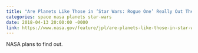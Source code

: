 ```yaml
---
title: "Are Planets Like Those in ‘Star Wars: Rogue One’ Really Out There?"
categories: space nasa planets star-wars
date: 2018-04-13 20:00:00 -0000
link: https://www.nasa.gov/feature/jpl/are-planets-like-those-in-star-wars-rogue-one-really-out-there-nasa-plans-to-find-out
---
```

NASA plans to find out.